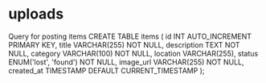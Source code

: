 # uploads
Query for posting items
CREATE TABLE items (
    id INT AUTO_INCREMENT PRIMARY KEY,
    title VARCHAR(255) NOT NULL,
    description TEXT NOT NULL,
    category VARCHAR(100) NOT NULL,
    location VARCHAR(255),
    status ENUM('lost', 'found') NOT NULL,
    image_url VARCHAR(255) NOT NULL,
    created_at TIMESTAMP DEFAULT CURRENT_TIMESTAMP
);
